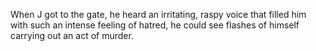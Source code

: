 When J got to the gate, he heard an irritating, raspy voice that filled him with such an intense feeling of hatred, he could see flashes of himself carrying out an act of murder.
